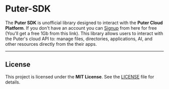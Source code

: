 # Puter-SDK

The **Puter SDK** is unofficial library designed to interact with the **Puter Cloud Platform**. If you don't have an account you can [Signup](https://puter.com/?r=N5Y0ZYTF) from here for free (You'll get a free 1Gb from this link). This library allows users to interact with the Puter's cloud API to: manage files, directories, applications, AI, and other resources directly from the their apps.

---

## License

This project is licensed under the **MIT License**. See the [LICENSE](LICENSE) file for details.